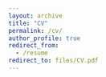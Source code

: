 ```yaml
---
layout: archive
title: "CV"
permalink: /cv/
author_profile: true
redirect_from:
  - /resume
redirect_to: files/CV.pdf
---
```



